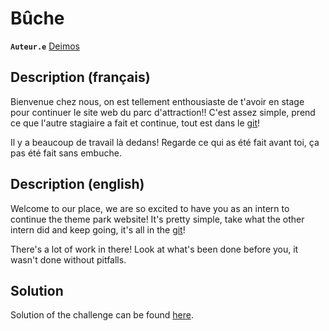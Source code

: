 # Bûche

**`Auteur.e`** [Deimos](https://github.com/amDeimos666)

## Description (français)

Bienvenue chez nous, on est tellement enthousiaste de t'avoir en stage pour continuer le site web du parc d'attraction!!
C'est assez simple, prend ce que l'autre stagiaire a fait et continue, tout est dans le [git](https://git-scm.com/)!

Il y a beaucoup de travail là dedans! Regarde ce qui as été fait avant toi, ça pas été fait sans embuche.

## Description (english)

Welcome to our place, we are so excited to have you as an intern to continue the theme park website!
It's pretty simple, take what the other intern did and keep going, it's all in the [git](https://git-scm.com/)!

There's a lot of work in there! Look at what's been done before you, it wasn't done without pitfalls.

## Solution

Solution of the challenge can be found [here](solution/README.md).
